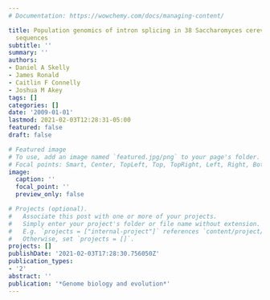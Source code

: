 ```yaml
---
# Documentation: https://wowchemy.com/docs/managing-content/

title: Population genomics of intron splicing in 38 Saccharomyces cerevisiae genome
  sequences
subtitle: ''
summary: ''
authors:
- Daniel A Skelly
- James Ronald
- Caitlin F Connelly
- Joshua M Akey
tags: []
categories: []
date: '2009-01-01'
lastmod: 2021-02-03T12:28:31-05:00
featured: false
draft: false

# Featured image
# To use, add an image named `featured.jpg/png` to your page's folder.
# Focal points: Smart, Center, TopLeft, Top, TopRight, Left, Right, BottomLeft, Bottom, BottomRight.
image:
  caption: ''
  focal_point: ''
  preview_only: false

# Projects (optional).
#   Associate this post with one or more of your projects.
#   Simply enter your project's folder or file name without extension.
#   E.g. `projects = ["internal-project"]` references `content/project/deep-learning/index.md`.
#   Otherwise, set `projects = []`.
projects: []
publishDate: '2021-02-03T17:28:30.756050Z'
publication_types:
- '2'
abstract: ''
publication: '*Genome biology and evolution*'
---
```

